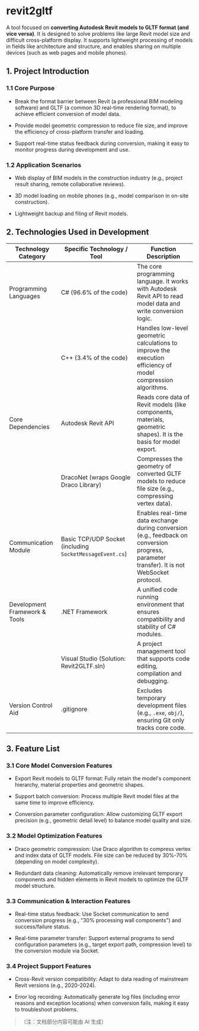 # revit2gltf

A tool focused on **converting Autodesk Revit models to GLTF format (and vice versa)**. It is designed to solve problems like large Revit model size and difficult cross-platform display. It supports lightweight processing of models in fields like architecture and structure, and enables sharing on multiple devices (such as web pages and mobile phones).

## 1. Project Introduction

### 1.1 Core Purpose



* Break the format barrier between Revit (a professional BIM modeling software) and GLTF (a common 3D real-time rendering format), to achieve efficient conversion of model data.

* Provide model geometric compression to reduce file size, and improve the efficiency of cross-platform transfer and loading.

* Support real-time status feedback during conversion, making it easy to monitor progress during development and use.

### 1.2 Application Scenarios



* Web display of BIM models in the construction industry (e.g., project result sharing, remote collaborative reviews).

* 3D model loading on mobile phones (e.g., model comparison in on-site construction).

* Lightweight backup and filing of Revit models.

## 2. Technologies Used in Development



| Technology Category           | Specific Technology / Tool                               | Function Description                                                                                                                         |
| ----------------------------- | -------------------------------------------------------- | -------------------------------------------------------------------------------------------------------------------------------------------- |
| Programming Languages         | C# (96.6% of the code)                                   | The core programming language. It works with Autodesk Revit API to read model data and write conversion logic.                               |
|                               | C++ (3.4% of the code)                                   | Handles low-level geometric calculations to improve the execution efficiency of model compression algorithms.                                |
| Core Dependencies             | Autodesk Revit API                                       | Reads core data of Revit models (like components, materials, geometric shapes). It is the basis for model export.                            |
|                               | DracoNet (wraps Google Draco Library)                    | Compresses the geometry of converted GLTF models to reduce file size (e.g., compressing vertex data).                                        |
| Communication Module          | Basic TCP/UDP Socket (including `SocketMessageEvent.cs`) | Enables real-time data exchange during conversion (e.g., feedback on conversion progress, parameter transfer). It is not WebSocket protocol. |
| Development Framework & Tools | .NET Framework                                           | A unified code running environment that ensures compatibility and stability of C# modules.                                                   |
|                               | Visual Studio (Solution: Revit2GLTF.sln)                 | A project management tool that supports code editing, compilation and debugging.                                                             |
| Version Control Aid           | .gitignore                                               | Excludes temporary development files (e.g., `.exe`, `obj/`), ensuring Git only tracks core code.                                             |

## 3. Feature List

### 3.1 Core Model Conversion Features



* Export Revit models to GLTF format: Fully retain the model's component hierarchy, material properties and geometric shapes.

* Support batch conversion: Process multiple Revit model files at the same time to improve efficiency.

* Conversion parameter configuration: Allow customizing GLTF export precision (e.g., geometric detail level) to balance model quality and size.

### 3.2 Model Optimization Features



* Draco geometric compression: Use Draco algorithm to compress vertex and index data of GLTF models. File size can be reduced by 30%-70% (depending on model complexity).

* Redundant data cleaning: Automatically remove irrelevant temporary components and hidden elements in Revit models to optimize the GLTF model structure.

### 3.3 Communication & Interaction Features



* Real-time status feedback: Use Socket communication to send conversion progress (e.g., "30% processing wall components") and success/failure status.

* Real-time parameter transfer: Support external programs to send configuration parameters (e.g., target export path, compression level) to the conversion module via Socket.

### 3.4 Project Support Features



* Cross-Revit version compatibility: Adapt to data reading of mainstream Revit versions (e.g., 2020-2024).

* Error log recording: Automatically generate log files (including error reasons and exception locations) when conversion fails, making it easy to troubleshoot problems.

> （注：文档部分内容可能由 AI 生成）